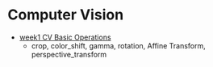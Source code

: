 # Computer Vision

- [week1 CV Basic Operations](week1)
    - crop, color_shift, gamma, rotation, Affine Transform, perspective_transform
